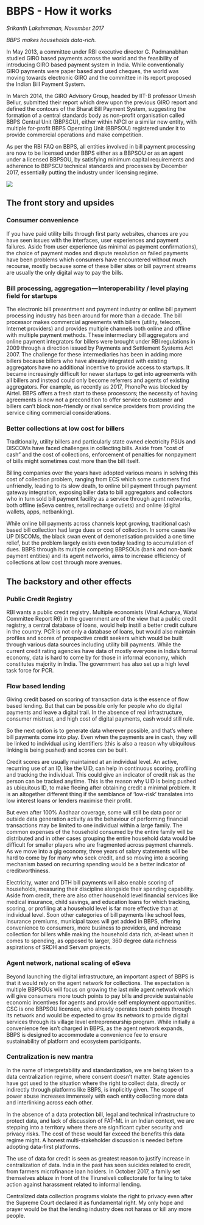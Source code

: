 # BBPS - How it works

_Srikanth Lakshmanan, November 2017_

_BBPS  makes households data-rich._

In May 2013, a committee under RBI executive director G. Padmanabhan studied GIRO based payments across the world and the feasibility of introducing GIRO based payment system in India. While conventionally GIRO payments were paper based and used cheques, the world was moving towards electronic GIRO and the committee in its report proposed the Indian Bill Payment System.

In March 2014, the GIRO Advisory Group, headed by IIT-B professor Umesh Bellur, submitted their report which drew upon the previous GIRO report and defined the contours of the Bharat Bill Payment System, suggesting the formation of a central standards body as non-profit organisation called BBPS Central Unit \(BBPSCU\), either within NPCI or a similar new entity, with multiple for-profit BBPS Operating Unit \(BBPSOU\) registered under it to provide commercial operations and make competition.

As per the RBI FAQ on BBPS, all entities involved in bill payment processing are now to be licensed under BBPS either as a BBPSOU or as an agent under a licensed BBPSOU, by satisfying minimum capital requirements and adherence to BBPSCU technical standards and processes by December 2017, essentially putting the industry under licensing regime.

![](https://lh4.googleusercontent.com/OybctlM0QmHp6WZSwPFJ5SEFUFBUEls0Qk3IrQr02VnTD7PycxVb5JfZ21VPyuwZBqKOE1x1Clp5bIr-DKHflrogSjJ3fzjMvwhbptZeiFCaUnuafmVlu7CQauUQfYDi5B5yL_Mw)

## The front story and upsides

### Consumer convenience

If you have paid utility bills through first party websites, chances are you have seen issues with the interfaces, user experiences and payment failures. Aside from user experience \(as minimal as payment confirmations\), the choice of payment modes and dispute resolution on failed payments have been problems which consumers have encountered without much recourse, mostly because some of these biller sites or bill payment streams are usually the only digital way to pay the bills.

### Bill processing, aggregation — Interoperability / level playing field for startups

The electronic bill presentment and payment industry or online bill payment processing industry has been around for more than a decade. The bill processor makes commercial agreements with billers \(utility, telecom, Internet providers\) and provides multiple channels both online and offline with multiple payment methods. These intermediary bill aggregators and online payment integrators for billers were brought under RBI regulations in 2009 through a direction issued by Payments and Settlement Systems Act 2007. The challenge for these intermediaries has been in adding more billers because billers who have already integrated with existing aggregators have no additional incentive to provide access to startups. It became increasingly difficult for newer startups to get into agreements with all billers and instead could only become referrers and agents of existing aggregators. For example, as recently as 2017, PhonePe was blocked by Airtel. BBPS offers a fresh start to these processors; the necessity of having agreements is now not a precondition to offer service to customer and billers can’t block non-friendly or rival service providers from providing the service citing commercial considerations.

### Better collections at low cost for billers

Traditionally, utility billers and particularly state owned electricity PSUs and DISCOMs have faced challenges in collecting bills. Aside from “cost of cash” and the cost of collections, enforcement of penalties for nonpayment of bills might sometimes cost more than the bill itself.

Billing companies over the years have adopted various means in solving this cost of collection problem, ranging from ECS which some customers find unfriendly, leading to its slow death, to online bill payment through payment gateway integration, exposing biller data to bill aggregators and collectors who in turn sold bill payment facility as a service through agent networks, both offline \(eSeva centres, retail recharge outlets\) and online \(digital wallets, apps, netbanking\).

While online bill payments across channels kept growing, traditional cash based bill collection had large dues or cost of collection. In some cases like UP DISCOMs, the black swan event of demonetisation provided a one time relief, but the problem largely exists even today leading to accumulation of dues. BBPS through its multiple competing BBPSOUs \(bank and non-bank payment entities\) and its agent networks, aims to increase efficiency of collections at low cost through more avenues.

## The backstory and other effects

### Public Credit Registry

RBI wants a public credit registry . Multiple economists \(Viral Acharya, Watal Committee Report R6\) in the government are of the view that a public credit registry, a central database of loans, would help instill a better credit culture in the country. PCR is not only a database of loans, but would also maintain profiles and scores of prospective credit seekers which would be built through various data sources including utility bill payments. While the current credit rating agencies have data of mostly everyone in India’s formal economy, data is hard to come by for those in informal economy, which constitutes majority in India. The government has also set up a high level task force for PCR.

### Flow based lending

Giving credit based on scoring of transaction data is the essence of flow based lending. But that can be possible only for people who do digital payments and leave a digital trail. In the absence of real infrastructure, consumer mistrust, and high cost of digital payments, cash would still rule.

So the next option is to generate data wherever possible, and that’s where bill payments come into play. Even when the payments are in cash, they will be linked to individual using identifiers \(this is also a reason why ubiquitous linking is being pushed\) and scores can be built.

Credit scores are usually maintained at an individual level. An active, recurring use of an ID, like the UID, can help in continuous scoring, profiling and tracking the individual. This could give an indicator of credit risk as the person can be tracked anytime. This is the reason why UID is being pushed as ubiquitous ID, to make fleeing after obtaining credit a minimal problem. It is an altogether different thing if the semblance of ‘low-risk’ translates into low interest loans or lenders maximise their profit.

But even after 100% Aadhaar coverage, some will still be data poor or outside data generation activity as the behaviour of performing financial transactions may be limited to one individual within a large family. The common expenses of the household consumed by the entire family will be distributed and in other cases grouping the entire household data would be difficult for smaller players who are fragmented across payment channels. As we move into a gig economy, three years of salary statements will be hard to come by for many who seek credit, and so moving into a scoring mechanism based on recurring spending would be a better indicator of creditworthiness.

Electricity, water and DTH bill payments will also enable scoring of households, measuring their discipline alongside their spending capability. Aside from credit, there are also other household level financial services like medical insurance, child savings, and education loans for which tracking, scoring, or profiling at a household level is far more effective than at individual level. Soon other categories of bill payments like school fees, insurance premiums, municipal taxes will get added in BBPS, offering convenience to consumers, more business to providers, and increase collection for billers while making the household data rich, at-least when it comes to spending, as opposed to larger, 360 degree data richness aspirations of SRDH and Servam projects.

### Agent network, national scaling of eSeva

Beyond launching the digital infrastructure, an important aspect of BBPS is that it would rely on the agent network for collections. The expectation is multiple BBPSOUs will focus on growing the last mile agent network which will give consumers more touch points to pay bills and provide sustainable economic incentives for agents and provide self employment opportunities. CSC is one BBPSOU licensee, who already operates touch points through its network and would be expected to grow its network to provide digital services through its village level entrepreneurship program. While initially a convenience fee isn’t charged in BBPS, as the agent network expands, BBPS is designed to accommodate a convenience fee to ensure sustainability of platform and ecosystem participants.

### Centralization is new mantra

In the name of interpretability and standardization, we are being taken to a data centralization regime, where consent doesn’t matter. State agencies have got used to the situation where the right to collect data, directly or indirectly through platforms like BBPS, is implicitly given. The scope of power abuse increases immensely with each entity collecting more data and interlinking across each other.

In the absence of a data protection bill, legal and technical infrastructure to protect data, and lack of discussion of FAT-ML in an Indian context, we are stepping into a territory where there are significant cyber security and privacy risks. The cost of these would far exceed the benefits this data regime might. A honest multi-stakeholder discussion is needed before adopting data-first platforms.

The use of data for credit is seen as greatest reason to justify increase in centralization of data. India in the past has seen suicides related to credit, from farmers microfinance loan holders. In October 2017, a family set themselves ablaze in front of the Tirunelveli collectorate for failing to take action against harassment related to informal lending.

Centralized data collection programs violate the right to privacy even after the Supreme Court declared it as fundamental right. My only hope and prayer would be that the lending industry does not harass or kill any more people.



